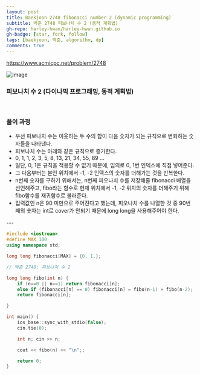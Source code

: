 ```yaml
---
layout: post
title: Baekjoon 2748 fibonacci number 2 (dynamic programming)
subtitle: 백준 2748 피보나치 수 2 (동적 계획법)
gh-repo: harley-hwan/harley-hwan.github.io
gh-badge: [star, fork, follow]
tags: [baekjoon, 백준, algorithm, dp]
comments: true
---
```


https://www.acmicpc.net/problem/2748

![image](https://user-images.githubusercontent.com/68185569/133772910-3dcb2d57-82f1-49ed-b0b2-ed3deca5bb90.png)




### 피보나치 수 2 (다이나믹 프로그래밍, 동적 계획법)

​

### 풀이 과정

+ 우선 피보나치 수는 이웃하는 두 수의 합이 다음 숫자가 되는 규칙으로 변화하는 숫자들을 나타낸다.
+ 피보나치 수는 아래와 같은 규칙으로 증가한다.
+ 0, 1, 1, 2, 3, 5, 8, 13, 21, 34, 55, 89 ...
+ 일단, 0, 1은 규칙을 적용할 수 없기 때문에, 임의로 0, 1번 인덱스에 직접 넣어준다.
+ 그 다음부터는 본인 위치에서 -1, -2 인덱스의 숫자를 더해가는 것을 반복한다.
+ n번째 숫자를 구하기 위해서는, n번째 피오나치 수를 저장해줄 fibonacci 배열을 선언해주고, fibo라는 함수로 현재 위치에서 -1, -2 위치의 숫자를 더해주기 위해 fibo함수를 재귀함수로 불러준다.
+ 입력값인 n은 90 미만으로 주어진다고 했는데, 피오나치 수를 나열한 것 중 90번 째의 숫자는 int로 cover가 안되기 때문에 long long을 사용해주어야 한다.

​---


```c++
#include <iostream>
#define MAX 100
using namespace std;

long long fibonacci[MAX] = {0, 1,};

// 백준 2748: 피보나치 수 2

long long fibo(int n) {
    if (n==0 || n==1) return fibonacci[n];
    else if (fibonacci[n] == 0) fibonacci[n] = fibo(n-1) + fibo(n-2);
    return fibonacci[n];

}

int main() {
    ios_base::sync_with_stdio(false);
    cin.tie(0);

    int n; cin >> n;

    cout << fibo(n) << "\n";;

    return 0;
}
```